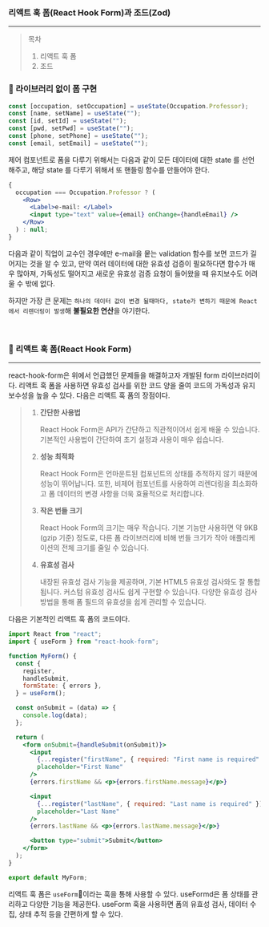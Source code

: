 ### 리액트 훅 폼(React Hook Form)과 조드(Zod)

---

> 목차
>
> 1. 리액트 훅 폼
> 2. 조드

### 🏀 라이브러리 없이 폼 구현

```jsx
const [occupation, setOccupation] = useState(Occupation.Professor);
const [name, setName] = useState("");
const [id, setId] = useState("");
const [pwd, setPwd] = useState("");
const [phone, setPhone] = useState("");
const [email, setEmail] = useState("");
```

제어 컴포넌트로 폼을 다루기 위해서는 다음과 같이 모든 데이터에 대한 state 를 선언해주고, 해당 state 를 다루기 위해서 또 핸들링 함수를 만들어야 한다.

```jsx
{
  occupation === Occupation.Professor ? (
    <Row>
      <Label>e-mail: </Label>
      <input type="text" value={email} onChange={handleEmail} />
    </Row>
  ) : null;
}
```

다음과 같이 직업이 교수인 경우에만 e-mail을 뭍는 validation 함수를 보면 코드가 길어지는 것을 알 수 있고, 만약 여러 데이터에 대한 유효성 검증이 필요하다면 함수가 매우 많아져, 가독성도 떨어지고 새로운 유효성 검증 요청이 들어왔을 때 유지보수도 어려울 수 밖에 없다.

하지만 가장 큰 문제는 `하나의 데이터 값이 변경 될때마다, state가 변하기 때문에 React에서 리렌더링이 발생`해 **불필요한 연산**을 야기한다.

<br/>

### 🏀 리액트 훅 폼(React Hook Form)

---

react-hook-form은 위에서 언급했던 문제들을 해결하고자 개발된 form 라이브러리이다. 리액트 훅 폼을 사용하면 유효성 검사를 위한 코드 양을 줄여 코드의 가독성과 유지보수성을 높을 수 있다. 다음은 리액트 훅 폼의 장점이다.

> 1. **간단한 사용법**
>
>    React Hook Form은 API가 간단하고 직관적이어서 쉽게 배울 수 있습니다. 기본적인 사용법이 간단하여 초기 설정과 사용이 매우 쉽습니다.
>
> 2. **성능 최적화**
>
>    React Hook Form은 언마운트된 컴포넌트의 상태를 추적하지 않기 때문에 성능이 뛰어납니다. 또한, 비제어 컴포넌트를 사용하여 리렌더링을 최소화하고 폼 데이터의 변경 사항을 더욱 효율적으로 처리합니다.
>
> 3. **작은 번들 크기**
>
>    React Hook Form의 크기는 매우 작습니다. 기본 기능만 사용하면 약 9KB (gzip 기준) 정도로, 다른 폼 라이브러리에 비해 번들 크기가 작아 애플리케이션의 전체 크기를 줄일 수 있습니다.
>
> 4. **유효성 검사**
>
>    내장된 유효성 검사 기능을 제공하며, 기본 HTML5 유효성 검사와도 잘 통합됩니다. 커스텀 유효성 검사도 쉽게 구현할 수 있습니다. 다양한 유효성 검사 방법을 통해 폼 필드의 유효성을 쉽게 관리할 수 있습니다.

다음은 기본적인 리액트 훅 폼의 코드이다.

```jsx
import React from "react";
import { useForm } from "react-hook-form";

function MyForm() {
  const {
    register,
    handleSubmit,
    formState: { errors },
  } = useForm();

  const onSubmit = (data) => {
    console.log(data);
  };

  return (
    <form onSubmit={handleSubmit(onSubmit)}>
      <input
        {...register("firstName", { required: "First name is required" })}
        placeholder="First Name"
      />
      {errors.firstName && <p>{errors.firstName.message}</p>}

      <input
        {...register("lastName", { required: "Last name is required" })}
        placeholder="Last Name"
      />
      {errors.lastName && <p>{errors.lastName.message}</p>}

      <button type="submit">Submit</button>
    </form>
  );
}

export default MyForm;
```

리액트 훅 폼은 `useForm`이라는 훅을 통해 사용할 수 있다. useFormd은 폼 상태를 관리하고 다양한 기능을 제공한다. useForm 훅을 사용하면 폼의 유효성 검사, 데이터 수집, 상태 추적 등을 간편하게 할 수 있다.
